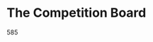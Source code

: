 # The Competition Board

<style type="text/css"> 
@import url('https://fonts.font.im/css?family=Open+Sans');
html {
    font-family: -apple-system, BlinkMacSystemFont, "Open Sans", "Segoe UI", Helvetica, Arial, sans-serif, "Apple Color Emoji", "Segoe UI Emoji", "Segoe UI Symbol" 
}
    .markdown-body {
    font-family: -apple-system, BlinkMacSystemFont, "Open Sans", "Segoe UI", Helvetica, Arial, sans-serif, "Apple Color Emoji", "Segoe UI Emoji", "Segoe UI Symbol" 
}
</style>
585